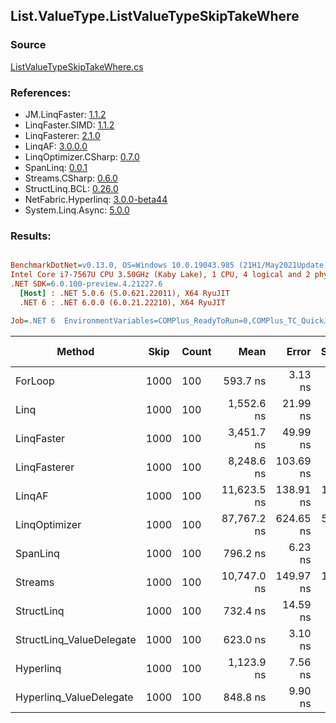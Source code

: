 ﻿## List.ValueType.ListValueTypeSkipTakeWhere

### Source
[ListValueTypeSkipTakeWhere.cs](../LinqBenchmarks/List/ValueType/ListValueTypeSkipTakeWhere.cs)

### References:
- JM.LinqFaster: [1.1.2](https://www.nuget.org/packages/JM.LinqFaster/1.1.2)
- LinqFaster.SIMD: [1.1.2](https://www.nuget.org/packages/LinqFaster.SIMD/1.0.3)
- LinqFasterer: [2.1.0](https://www.nuget.org/packages/LinqFasterer/2.1.0)
- LinqAF: [3.0.0.0](https://www.nuget.org/packages/LinqAF/3.0.0.0)
- LinqOptimizer.CSharp: [0.7.0](https://www.nuget.org/packages/LinqOptimizer.CSharp/0.7.0)
- SpanLinq: [0.0.1](https://www.nuget.org/packages/SpanLinq/0.0.1)
- Streams.CSharp: [0.6.0](https://www.nuget.org/packages/Streams.CSharp/0.6.0)
- StructLinq.BCL: [0.26.0](https://www.nuget.org/packages/StructLinq/0.26.0)
- NetFabric.Hyperlinq: [3.0.0-beta44](https://www.nuget.org/packages/NetFabric.Hyperlinq/3.0.0-beta44)
- System.Linq.Async: [5.0.0](https://www.nuget.org/packages/System.Linq.Async/5.0.0)

### Results:
``` ini

BenchmarkDotNet=v0.13.0, OS=Windows 10.0.19043.985 (21H1/May2021Update)
Intel Core i7-7567U CPU 3.50GHz (Kaby Lake), 1 CPU, 4 logical and 2 physical cores
.NET SDK=6.0.100-preview.4.21227.6
  [Host] : .NET 5.0.6 (5.0.621.22011), X64 RyuJIT
  .NET 6 : .NET 6.0.0 (6.0.21.22210), X64 RyuJIT

Job=.NET 6  EnvironmentVariables=COMPlus_ReadyToRun=0,COMPlus_TC_QuickJitForLoops=1,COMPlus_TieredPGO=1  Runtime=.NET 6.0  

```
|                   Method | Skip | Count |        Mean |     Error |    StdDev |          Ratio | RatioSD |   Gen 0 | Gen 1 | Gen 2 | Allocated |
|------------------------- |----- |------ |------------:|----------:|----------:|---------------:|--------:|--------:|------:|------:|----------:|
|                  ForLoop | 1000 |   100 |    593.7 ns |   3.13 ns |   2.77 ns |       baseline |         |       - |     - |     - |         - |
|                     Linq | 1000 |   100 |  1,552.6 ns |  21.99 ns |  20.57 ns |   2.62x slower |   0.04x |  0.1526 |     - |     - |     320 B |
|               LinqFaster | 1000 |   100 |  3,451.7 ns |  49.99 ns |  44.31 ns |   5.81x slower |   0.09x | 10.0250 |     - |     - |  21,000 B |
|             LinqFasterer | 1000 |   100 |  8,248.6 ns | 103.69 ns |  91.92 ns |  13.89x slower |   0.16x | 37.0331 |     - |     - |  80,168 B |
|                   LinqAF | 1000 |   100 | 11,623.5 ns | 138.91 ns | 123.14 ns |  19.58x slower |   0.23x |       - |     - |     - |         - |
|            LinqOptimizer | 1000 |   100 | 87,767.2 ns | 624.65 ns | 553.73 ns | 147.85x slower |   1.10x | 73.9746 |     - |     - | 159,000 B |
|                 SpanLinq | 1000 |   100 |    796.2 ns |   6.23 ns |   5.52 ns |   1.34x slower |   0.01x |       - |     - |     - |         - |
|                  Streams | 1000 |   100 | 10,747.0 ns | 149.97 ns | 125.23 ns |  18.11x slower |   0.23x |  0.5493 |     - |     - |   1,176 B |
|               StructLinq | 1000 |   100 |    732.4 ns |  14.59 ns |  13.65 ns |   1.24x slower |   0.02x |  0.0572 |     - |     - |     120 B |
| StructLinq_ValueDelegate | 1000 |   100 |    623.0 ns |   3.10 ns |   2.75 ns |   1.05x slower |   0.01x |       - |     - |     - |         - |
|                Hyperlinq | 1000 |   100 |  1,123.9 ns |   7.56 ns |   7.08 ns |   1.89x slower |   0.02x |       - |     - |     - |         - |
|  Hyperlinq_ValueDelegate | 1000 |   100 |    848.8 ns |   9.90 ns |   8.78 ns |   1.43x slower |   0.02x |       - |     - |     - |         - |
